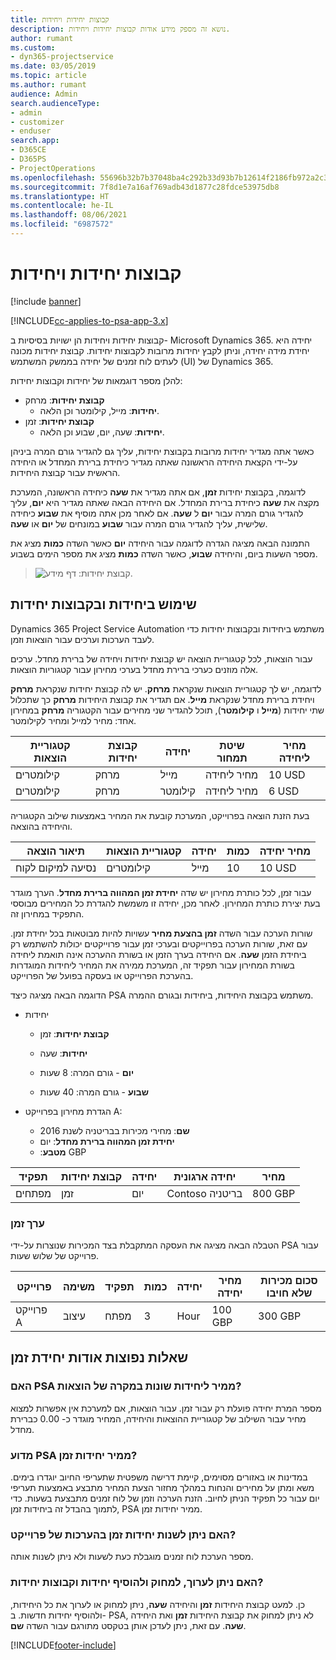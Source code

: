 ```yaml
---
title: קבוצות יחידות ויחידות
description: נושא זה מספק מידע אודות קבוצות יחידות ויחידות.
author: rumant
ms.custom:
- dyn365-projectservice
ms.date: 03/05/2019
ms.topic: article
ms.author: rumant
audience: Admin
search.audienceType:
- admin
- customizer
- enduser
search.app:
- D365CE
- D365PS
- ProjectOperations
ms.openlocfilehash: 55696b32b7b37048ba4c292b33d93b7b12614f2186fb972a2c3f3732e5512c82
ms.sourcegitcommit: 7f8d1e7a16af769adb43d1877c28fdce53975db8
ms.translationtype: HT
ms.contentlocale: he-IL
ms.lasthandoff: 08/06/2021
ms.locfileid: "6987572"
---
```

# <a name="unit-groups-and-units"></a>קבוצות יחידות ויחידות

[!include [banner](../includes/psa-now-project-operations.md)]

[!INCLUDE[cc-applies-to-psa-app-3.x](../includes/cc-applies-to-psa-app-3x.md)]

קבוצות יחידות ויחידות הן ישויות בסיסיות ב- Microsoft Dynamics 365. יחידה היא יחידת מידה יחידה, וניתן לקבץ יחידות מרובות לקבוצות יחידות. קבוצת יחידות מכונה לעתים לוח זמנים של יחידה בממשק המשתמש (UI) של Dynamics 365. 

להלן מספר דוגמאות של יחידות וקבוצות יחידות:
 
- **קבוצת יחידות**: מרחק 
    - **יחידות**: מייל, קילומטר וכן הלאה.
- **קבוצת יחידות**: זמן
    - **יחידות**: שעה, יום, שבוע וכן הלאה. 

כאשר אתה מגדיר יחידות מרובות בקבוצת יחידות, עליך גם להגדיר גורם המרה ביניהן על-ידי הקצאת היחידה הראשונה שאתה מגדיר כיחידת ברירת המחדל או היחידה הראשית עבור קבוצת היחידות. 

לדוגמה, בקבוצת יחידות **זמן**, אם אתה מגדיר את **שעה** כיחידה הראשונה, המערכת מקצה את **שעה** כיחידת ברירת המחדל. אם היחידה הבאה שאתה מגדיר היא **יום**, עליך להגדיר גורם המרה עבור **יום** ל **שעה**. אם לאחר מכן אתה מוסיף את **שבוע** כיחידה שלישית, עליך להגדיר גורם המרה עבור **שבוע** במונחים של **יום** או **שעה**. 

התמונה הבאה מציגה הגדרה לדוגמה עבור היחידה **יום** כאשר השדה **כמות** מציג את מספר השעות ביום, והיחידה **שבוע**, כאשר השדה **כמות** מציג את מספר הימים בשבוע.

> ![קבוצת יחידות: דף מידע.](media/advanced-2.png)

## <a name="using-units-and-unit-groups"></a>שימוש ביחידות ובקבוצות יחידות

Dynamics 365 Project Service Automation משתמש ביחידות ובקבוצות יחידות כדי לעבד הערכות וערכים עבור הוצאות וזמן. 

עבור הוצאות, לכל קטגוריית הוצאה יש קבוצת יחידות ויחידה של ברירת מחדל. ערכים אלה מוזנים כערכי ברירת מחדל בערכי מחירון עבור קטגוריות הוצאות. 

לדוגמה, יש לך קטגוריית הוצאות שנקראת **מרחק**. יש לה קבוצת יחידות שנקראת **מרחק** ויחידת ברירת מחדל שנקראת **מייל**. אם תגדיר את קבוצת היחידות **מרחק** כך שתכלול שתי יחידות (**מייל** ו **קילומטר**), תוכל להגדיר שני מחירים עבור הקטגוריה **מרחק** במחירון אחד: מחיר למייל ומחיר לקילומטר.

| קטגוריית הוצאות  | קבוצת יחידות  | יחידה      | שיטת תמחור  | מחיר ליחידה  |
|-------------------|---------------|-----------|-------------------|-------------------|
| קילומטרים           | מרחק      | מייל      | מחיר ליחידה    | 10‎ USD            |
| קילומטרים           | מרחק      | קילומטר | מחיר ליחידה    |  6‎ USD            |

בעת הזנת הוצאה בפרוייקט, המערכת קובעת את המחיר באמצעות שילוב הקטגוריה והיחידה בהוצאה. 

| תיאור הוצאה        | קטגוריית הוצאות  | יחידה  | כמות  | מחיר יחידה   |
|----------------------------|---------------------|-------|-----------|----------------|
| נסיעה למיקום לקוח | קילומטרים             | מייל  | 10        | 10‎ USD         |

עבור זמן, לכל כותרת מחירון יש שדה **יחידת זמן המהווה ברירת מחדל**. הערך מוגדר בעת יצירת כותרת המחירון. לאחר מכן, יחידה זו משמשת להגדרת כל המחירים מבוססי התפקיד במחירון זה.

שורות הערכה עבור השדה **זמן בהצעת מחיר** עשויות להיות מבוטאות בכל יחידת זמן. עם זאת, שורות הערכה בפרוייקטים ובערכי זמן עבור פרוייקטים יכולות להשתמש רק ביחידת הזמן **שעה**. אם היחידה בערך הזמן או בשורת ההערכה אינה תואמת ליחידה בשורת המחירון עבור תפקיד זה, המערכת ממירה את המחיר ליחידות המוגדרות בהערכת הפרוייקט או בעסקה בפועל של הפרוייקט.

הדוגמה הבאה מציגה כיצד PSA משתמש בקבוצת היחידות, ביחידות ובגורם ההמרה.
- יחידות

   - **קבוצת יחידות**: זמן 
   - **יחידות**: שעה 
    
    - **יום** - גורם המרה: 8 שעות       
    - **שבוע** - גורם המרה: 40 שעות  
        
- הגדרת מחירון בפרוייקט A:

    - **שם**: מחירי מכירות בבריטניה לשנת 2016 
    - **יחידת זמן המהווה ברירת מחדל**: יום 
    - **מטבע**:‏ GBP

| תפקיד      | קבוצת יחידות | יחידה | יחידה ארגונית | מחיר   |
|-----------|------------|------|---------------------|---------|
| מפתחים | זמן       | יום  | Contoso בריטניה          | 80‎0 GBP |

### <a name="time-entry"></a>ערך זמן

הטבלה הבאה מציגה את העסקה המתקבלת בצד המכירות שנוצרות על-ידי PSA עבור פרוייקט של שלוש שעות.


| פרוייקט   | משימה    | תפקיד      | כמות | יחידה  | מחיר יחידה | סכום מכירות שלא חויבו |
|-----------|---------|-----------|----------|-------|------------|-----------------------|
| פרוייקט A | עיצוב  | מפתח | 3        | Hour  | 10‎0 GBP    | 300‎ GBP               |

## <a name="time-unit-faq"></a>שאלות נפוצות אודות יחידת זמן

### <a name="does-psa-convert-to-different-units-in-the-case-of-expenses"></a>האם PSA ממיר ליחידות שונות במקרה של הוצאות?
מספר המרת יחידה פועלת רק עבור זמן. עבור הוצאות, אם למערכת אין אפשרות למצוא מחיר עבור השילוב של קטגוריית ההוצאות והיחידה, המחיר מוגדר כ- 0.00 כברירת מחדל.

### <a name="why-does-psa-convert-time-units"></a>מדוע PSA ממיר יחידות זמן?
במדינות או באזורים מסוימים, קיימת דרישה משפטית שתעריפי החיוב יוגדרו בימים. משא ומתן על מחירים והנחות במהלך מחזור הצעת המחיר מתבצע באמצעות תעריפי יום עבור כל תפקיד הניתן לחיוב. הזנת הערכה וזמן של לוח זמנים מתבצעת בשעות. כדי לתמוך בהבדל זה ביחידות זמן, PSA ממיר יחידות זמן.

### <a name="can-time-units-be-changed-on-project-estimates"></a>האם ניתן לשנות יחידות זמן בהערכות של פרוייקט?
מספר הערכת לוח זמנים מוגבלת כעת לשעות ולא ניתן לשנות אותה.

### <a name="can-units-and-unit-groups-be-edited-deleted-and-added"></a>האם ניתן לערוך, למחוק ולהוסיף יחידות וקבוצות יחידות?
כן. למעט קבוצת היחידות **זמן** והיחידה **שעה**, ניתן למחוק או לערוך את כל היחידות, ולהוסיף יחידות חדשות. ב- PSA, לא ניתן למחוק את קבוצת היחידות **זמן** ואת היחידה **שעה**. עם זאת, ניתן לעדכן אותן בטקסט מתורגם עבור השדה **שם**.


[!INCLUDE[footer-include](../includes/footer-banner.md)]